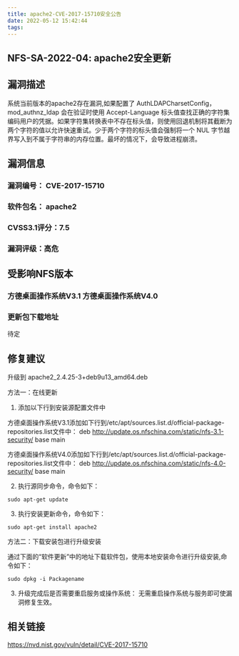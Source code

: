 ```yaml
---
title: apache2-CVE-2017-15710安全公告
date: 2022-05-12 15:42:44
tags:
---
```


## NFS-SA-2022-04: apache2安全更新

## 漏洞描述

系统当前版本的apache2存在漏洞,如果配置了 AuthLDAPCharsetConfig，mod_authnz_ldap 会在验证时使用 Accept-Language 标头值查找正确的字符集编码用户的凭据。如果字符集转换表中不存在标头值，则使用回退机制将其截断为两个字符的值以允许快速重试。少于两个字符的标头值会强制将一个 NUL 字节越界写入到不属于字符串的内存位置。最坏的情况下，会导致进程崩溃。

## 漏洞信息

###    漏洞编号： CVE-2017-15710

###    软件包名： apache2

###    CVSS3.1评分：7.5

###    漏洞评级：高危

## 受影响NFS版本

###    方德桌面操作系统V3.1   方德桌面操作系统V4.0

### 更新包下载地址

待定

## 修复建议

升级到 apache2_2.4.25-3+deb9u13_amd64.deb

方法一：在线更新

1. 添加以下行到安装源配置文件中

方德桌面操作系统V3.1添加如下行到/etc/apt/sources.list.d/official-package-repositories.list文件中：
deb http://update.os.nfschina.com/static/nfs-3.1-security/ base main

方德桌面操作系统V4.0添加如下行到/etc/apt/sources.list.d/official-package-repositories.list文件中：
deb http://update.os.nfschina.com/static/nfs-4.0-security/ base main



2. 执行源同步命令，命令如下：

```
sudo apt-get update
```

3. 执行安装更新命令，命令如下：

```
sudo apt-get install apache2
```

方法二：下载安装包进行升级安装

通过下面的“软件更新”中的地址下载软件包，使用本地安装命令进行升级安装,命令如下：

```
sudo dpkg -i Packagename
```

3. 升级完成后是否需要重启服务或操作系统：
   无需重启操作系统与服务即可使漏洞修复生效。

## 相关链接

https://nvd.nist.gov/vuln/detail/CVE-2017-15710
